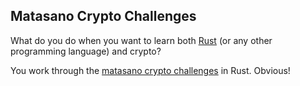 ## Matasano Crypto Challenges

What do you do when you want to learn both [Rust](http://rust-lang.org) (or any other programming language) and crypto?

You work through the [matasano crypto challenges](http://cryptopals.com) in Rust. Obvious!
